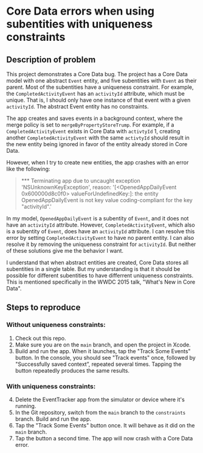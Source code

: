 # Core Data errors when using subentities with uniqueness constraints
## Description of problem
This project demonstrates a Core Data bug. The project has a Core Data model with one abstract `Event` entity, and five subentities with `Event` as their parent. Most of the subentities have a uniqueness constraint. For example, the `CompletedActivityEvent` has an `activityId` attribute, which must be unique. That is, I should only have one instance of that event with a given `activityId`. The abstract Event entity has no constraints.

The app creates and saves events in a background context, where the merge policy is set to `mergeByPropertyStoreTrump`. For example, if a `CompletedActivityEvent` exists in Core Data with `activtyId` 1, creating another `CompletedActivityEvent` with the same `activtyId` should result in the new entity being ignored in favor of the entity already stored in Core Data.

However, when I try to create new entities, the app crashes with an error like the following:
> *** Terminating app due to uncaught exception 'NSUnknownKeyException', reason: '[<OpenedAppDailyEvent 0x600000d8c0f0> valueForUndefinedKey:]: the entity OpenedAppDailyEvent is not key value coding-compliant for the key "activityId".'

In my model, `OpenedAppDailyEvent` is a subentity of `Event`, and it does not have an `activityId` attribute. However, `CompletedActivityEvent`, which also is a subentity of `Event`, does have an `activityId` attribute. I can resolve this error by setting `CompletedActivityEvent` to have no parent entity. I can also resolve it by removing the uniqueness constraint for `activityId`. But neither of these solutions give me the behavior I want.

I understand that when abstract entities are created, Core Data stores all subentities in a single table. But my understanding is that it should be possible for different subentities to have differrent uniqueness constraints. This is mentioned specifically in the WWDC 2015 talk, "What's New in Core Data".

## Steps to reproduce
### Without uniqueness constraints:
1. Check out this repo.
2. Make sure you are on the `main` branch, and open the project in Xcode.
3. Build and run the app. When it launches, tap the "Track Some Events" button. In the console, you should see "Track events" once, followed by "Successfully saved context”, repeated several times. Tapping the button repeatedly produces the same results.

### With uniqueness constraints:
4. Delete the EventTracker app from the simulator or device where it's running.
5. In the Git repository, switch from the `main` branch to the `constraints` branch. Build and run the app.
6. Tap the "Track Some Events" button once. It will behave as it did on the `main` branch.
7. Tap the button a second time. The app will now crash with a Core Data error.
